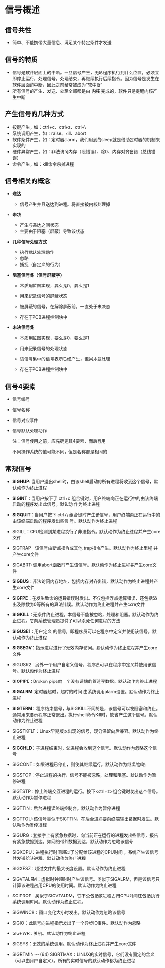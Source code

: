 # **信号概述**

## **信号共性**

- 简单、不能携带大量信息、满足某个特定条件才发送

## **信号的特质**

- 信号是软件层面上的中断。一旦信号产生，无论程序执行到什么位置，必须立即停止运行，处理信号，处理结束，再继续执行后续指令。因为信号是发生在软件层面的中断，因此之前经常被成为“软中断”
- 所有信号的产生、发送、处理全部都是由 **内核** 完成的，软件只是提醒内核产生中断

## **产生信号的几种方式**

- 按键产生，如：ctrl+c、ctrl+z、ctrl+\
- 系统调用产生，如：raise、kill、abort
- 软件条件产生，如：定时器alarm，我们用到的sleep就是借助定时器的机制来实现的
- 硬件异常产生，如：非法访问内存（段错误）、除0、内存对齐出错（总线错误）
- 命令产生，如：kill命令杀掉进程

## **信号相关的概念**

- **递达**

  - 信号产生并且送达到进程。将直接被内核处理掉

- **未决**
  - 产生与递达之间状态
  - 主要由于阻塞（屏蔽）导致该状态
  
- **几种信号处理方式**

  - 执行默认处理动作
  - 忽略
  - 捕捉（自定义的行为）

- **阻塞信号集（信号屏蔽字）**

  - 本质用位图实现，要么是0，要么是1
  - 用来记录信号的屏蔽状态

  - 被屏蔽的信号，在解除屏蔽前，一直处于未决态
  - 存在于PCB进程控制块中

- **未决信号集**
  - 本质用位图实现，要么是0，要么是1
  - 用来记录信号的处理状态
  
  - 该信号集中的信号表示已经产生，但尚未被处理 
  - 存在于PCB进程控制块中

## **信号4要素**

- 信号编号

- 信号名称

- 信号对应事件

- 信号默认处理动作

  注：信号使用之前，应先确定其4要素，而后再用
  
  不同操作系统的值可能不同，但是名称都是相同的



## **常规信号**

- **SIGHUP**: 当用户退出shell时，由该shell启动的所有进程将收到这个信号，默认动作为终止进程

- **SIGINT**：当用户按下了  ctrl+c  组合键时，用户终端向正在运行中的由该终端启动的程序发出此信号。默认动
  作为终止进程

- **SIGQUIT**：当用户按下 ctrl+\ 组合键时产生该信号，用户终端向正在运行中的由该终端启动的程序发出些信
  号。默认动作为终止进程

- SIGILL：CPU检测到某进程执行了非法指令。默认动作为终止进程并产生core文件

- SIGTRAP：该信号由断点指令或其他 trap指令产生。默认动作为终止里程 并产生core文件

- SIGABRT: 调用abort函数时产生该信号。默认动作为终止进程并产生core文件

- **SIGBUS**：非法访问内存地址，包括内存对齐出错，默认动作为终止进程并产生core文件

- **SIGFPE**：在发生致命的运算错误时发出。不仅包括浮点运算错误，还包括溢出及除数为0等所有的算法错误。默认动作为终止进程并产生core文件

- **SIGKILL**：无条件终止进程。本信号不能被忽略，处理和阻塞。默认动作为终止进程。它向系统管理员提供了可以杀死任何进程的方法

- **SIGUSE1**：用户定义 的信号。即程序员可以在程序中定义并使用该信号。默认动作为终止进程

- **SIGSEGV**：指示进程进行了无效内存访问。默认动作为终止进程并产生core文件

- SIGUSR2：另外一个用户自定义信号，程序员可以在程序中定义并使用该信号。默认动作为终止进程

- **SIGPIPE**：Broken pipe向一个没有读端的管道写数据。默认动作为终止进程

- **SIGALRM**: 定时器超时，超时的时间 由系统调用alarm设置。默认动作为终止进程

- **SIGTERM**：程序结束信号，与SIGKILL不同的是，该信号可以被阻塞和终止。通常用来要示程序正常退出。执行shell命令Kill时，缺省产生这个信号。默认动作为终止进程

- SIGSTKFLT：Linux早期版本出现的信号，现仍保留向后兼容。默认动作为终止进程

- **SIGCHLD**：子进程结束时，父进程会收到这个信号。默认动作为忽略这个信号

- SIGCONT：如果进程已停止，则使其继续运行。默认动作为继续/忽略

- SIGSTOP：停止进程的执行。信号不能被忽略，处理和阻塞。默认动作为暂停进程

- SIGTSTP：停止终端交互进程的运行。按下<ctrl+z>组合键时发出这个信号。默认动作为暂停进程

- SIGTTIN：后台进程读终端控制台。默认动作为暂停进程

- SIGTTOU: 该信号类似于SIGTTIN，在后台进程要向终端输出数据时发生。默认动作为暂停进程

- SIGURG：套接字上有紧急数据时，向当前正在运行的进程发出些信号，报告有紧急数据到达。如网络带外数据到达，默认动作为忽略该信号

- SIGXCPU：进程执行时间超过了分配给该进程的CPU时间 ，系统产生该信号并发送给该进程。默认动作为终止进程

- SIGXFSZ：超过文件的最大长度设置。默认动作为终止进程

- SIGVTALRM：虚拟时钟超时时产生该信号。类似于SIGALRM，但是该信号只计算该进程占用CPU的使用时间。默认动作为终止进程

- SGIPROF：类似于SIGVTALRM，它不公包括该进程占用CPU时间还包括执行系统调用时间。默认动作为终止进程。

- SIGWINCH：窗口变化大小时发出。默认动作为忽略该信号

- SIGIO：此信号向进程指示发出了一个异步IO事件。默认动作为忽略

- SIGPWR：关机。默认动作为终止进程

- SIGSYS：无效的系统调用。默认动作为终止进程并产生core文件

- SIGRTMIN ～ (64) SIGRTMAX：LINUX的实时信号，它们没有固定的含义（可以由用户自定义）。所有的实时信号的默认动作都为终止进程

